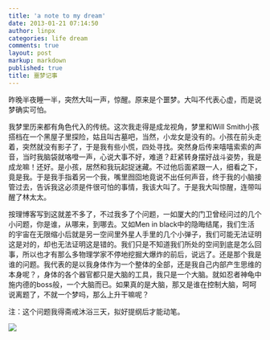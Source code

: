 ```yaml
---
title: 'a note to my dream'
date: 2013-01-21 07:14:50
author: linpx
categories: life dream
comments: true
layout: post
markup: markdown
published: true
title: 噩梦记事
---
```

昨晚半夜睡一半，突然大叫一声，惊醒。原来是个噩梦。大叫不代表心虚，而是说梦确实可怕。

我梦里历来都有角色代入的传统。这次我走得是成龙视角，梦里和Will
Smith小孩搭档在一个黑屋子里探险，姑且叫古墓吧，当然，小龙女是没有的。小孩在前头走着，突然就没有影子了，于是我有些小慌，四处寻找。突然身后传来嘻嘻索索的声音，当时我脑袋就咯噔一声，心说大事不好，难道？赶紧转身摆好战斗姿势，我是成龙嘛！还好。是小孩，居然和我玩起捉迷藏。不过他后面紧跟一人，细看之下，竟是我。于是我手指着另一个我，嘴里囫囵地竟说不出任何声音，终于我的小脑接管过去，告诉我这必须是件很可怕的事情，我该大叫了。于是我大叫惊醒，连带叫醒了林太太。

按理博客写到这就差不多了，不过我多了个问题，一如厦大的门卫曾经问过的几个小问题，你是谁，从哪来，到哪去。又如Men in
black中的隐晦结尾，我们生活的宇宙在无限缩小后就是另一空间里外星人手里的几个小弹子，我们可能无法证明这是对的，却也无法证明这是错的。我们只是不知道我们所处的空间到底是怎么回事，所以也才有那么多物理学家不停地挖掘大爆炸的前后，说远了。还是那个我是谁的问题。我代表的是以我身体作为一个整体的全部，还是我自己内部产生思维的本身呢？，身体的各个器官都只是大脑的工具，我只是一个大脑。就如忍者神龟中施内德的boss般，一个大脑而已。如果真的是大脑，那又是谁在控制大脑，呵呵说离题了，不就一个梦吗，那么上升干嘛呢？

注：这个问题我得斋戒沐浴三天，拟好提纲后才能动笔。

![](http://farm9.staticflickr.com/8499/8399301745_9ca30ec436_c.jpg)
